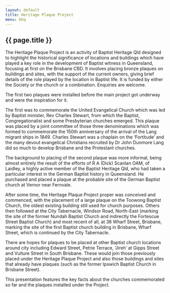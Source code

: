 ```yaml
---
layout: default
title: Heritage Plaque Project
menu: bhq
---
```


## {{ page.title }}

The Heritage Plaque Project is an activity of Baptist Heritage Qld designed to highlight the historical significance of locations and buildings which have played a key role in the development of Baptist witness in Queensland, focusing at first on the Brisbane CBD. It involves placing bronze plaques on buildings and sites, with the support of the current owners, giving brief details of the role played by the location in Baptist life. It is funded by either the Society or the church or a combination. Enquiries are welcome.

The first two plaques were installed before the main project got underway and were the inspiration for it. 

The first was to commemorate the United Evangelical Church which was led by Baptist minister, Rev Charles Stewart, from which the Baptist, Congregationalist and some Presbyterian churches emerged. This plaque was placed by a joint committee of those three denominations which was formed to commemorate the 150th anniversary of the arrival of the Lang migrant ships in 1849. Charles Stewart was a chaplain on the ‘Fortitude’ and the many devout evangelical Christians recruited by Dr John Dunmore Lang did so much to develop Brisbane and the Protestant churches. 

The background to placing of the second plaque was more informal, being almost entirely the result of the efforts of R A (Dick) Scanlan OAM, of Laidley, a highly active member of the Baptist Heritage Qld, who had taken a particular interest in the German Baptist history in Queensland. He purchased and placed a plaque at the probable site of the German Baptist church at Vernor near Fernvale. 

After some time, the Heritage Plaque Project proper was conceived and commenced, with the placement of a large plaque on the Toowong Baptist Church, the oldest existing building still used for church purposes. Others then followed at the City Tabernacle, Windsor Road, North-East (marking the site of the former Nundah Baptist Church and indirectly the Fortescue Street Baptist Church) and most recent of all, at 38 Wharf Street, Brisbane, marking the site of the first Baptist church building in Brisbane, Wharf Street, which is continued by the City Tabernacle. 

There are hopes for plaques to be placed at other Baptist church locations around city including Edward Street, Petrie Terrace, ‘Jireh’ at Gipps Street and Vulture Street in South Brisbane. These would join those previously placed under the Heritage Plaque Project and also those buildings and sites that already have plaques (such as the former Ipswich Baptist Church in Brisbane Street).

This presentation features the key facts about the churches commemorated so far and the plaques installed under the Project.
